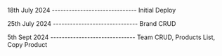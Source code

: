 18th July 2024 ------------------------------
Initial Deploy

25th July 2024 ------------------------------
Brand CRUD

5th Sept 2024 ------------------------------
Team CRUD, Products List, Copy Product